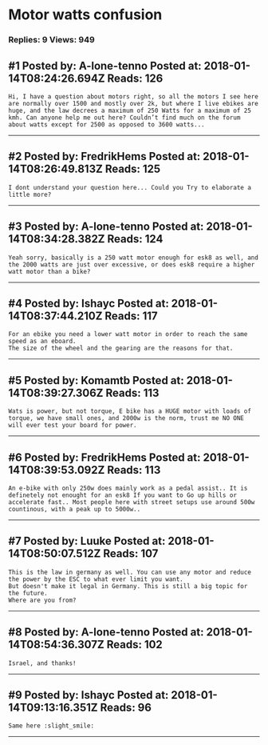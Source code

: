 # Motor watts confusion

### Replies: 9 Views: 949

## \#1 Posted by: A-lone-tenno Posted at: 2018-01-14T08:24:26.694Z Reads: 126

```
Hi, I have a question about motors right, so all the motors I see here are normally over 1500 and mostly over 2k, but where I live ebikes are huge, and the law decrees a maximum of 250 Watts for a maximum of 25 kmh. Can anyone help me out here? Couldn’t find much on the forum about watts except for 2500 as opposed to 3600 watts...
```

---
## \#2 Posted by: FredrikHems Posted at: 2018-01-14T08:26:49.813Z Reads: 125

```
I dont understand your question here... Could you Try to elaborate a little more?
```

---
## \#3 Posted by: A-lone-tenno Posted at: 2018-01-14T08:34:28.382Z Reads: 124

```
Yeah sorry, basically is a 250 watt motor enough for esk8 as well, and the 2000 watts are just over excessive, or does esk8 require a higher watt motor than a bike?
```

---
## \#4 Posted by: Ishayc Posted at: 2018-01-14T08:37:44.210Z Reads: 117

```
For an ebike you need a lower watt motor in order to reach the same speed as an eboard.
The size of the wheel and the gearing are the reasons for that.
```

---
## \#5 Posted by: Komamtb Posted at: 2018-01-14T08:39:27.306Z Reads: 113

```
Wats is power, but not torque, E bike has a HUGE motor with loads of torque, we have small ones, and 2000w is the norm, trust me NO ONE will ever test your board for power.
```

---
## \#6 Posted by: FredrikHems Posted at: 2018-01-14T08:39:53.092Z Reads: 113

```
An e-bike with only 250w does mainly work as a pedal assist.. It is definetely not enought for an esk8 If you want to Go up hills or accelerate fast.. Most people here with street setups use around 500w countinous, with a peak up to 5000w..
```

---
## \#7 Posted by: Luuke Posted at: 2018-01-14T08:50:07.512Z Reads: 107

```
This is the law in germany as well. You can use any motor and reduce the power by the ESC to what ever limit you want.
But doesn't make it legal in Germany. This is still a big topic for the future.
Where are you from?
```

---
## \#8 Posted by: A-lone-tenno Posted at: 2018-01-14T08:54:36.307Z Reads: 102

```
Israel, and thanks!
```

---
## \#9 Posted by: Ishayc Posted at: 2018-01-14T09:13:16.351Z Reads: 96

```
Same here :slight_smile:
```

---
